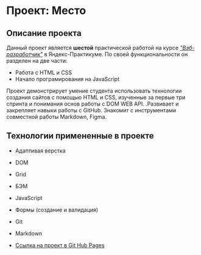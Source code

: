 # Проект: Место



## **Описание проекта**

Данный проект является **шестой** практической работой на курсе
[*"Вэб-разработчик"*](https://practicum.yandex.ru/profile/web/) в Яндекс-Практикуме. По своей функциональности он  разделен на две части:
* Работа с HTML и CSS
* Начало програмирования на JavaScript


 Проект демонстрирует умение студента использовать технологии создания сайтов с помощью HTML и CSS, изученные за первые три спринта  и понимания основ работы с DOM WEB API. .Развивает и закрепляет навыки работы с GitHub. Знакомит с инструментами совместной работы Markdown, Figma.

## **Технологии примененные в проекте**
* Адаптивая верстка
* DOM
* Grid
* БЭМ
* JavaScript
* Формы (создание и валидация)
* Git
* Markdown


* [Ссылка на проект в Git Hub Pages](https://sergzhikhdev.github.io/mesto/)


